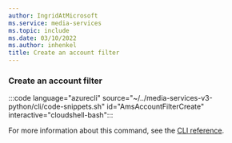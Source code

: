 ```yaml
---
author: IngridAtMicrosoft
ms.service: media-services
ms.topic: include
ms.date: 03/10/2022
ms.author: inhenkel
title: Create an account filter
---
```


### Create an account filter

:::code language="azurecli" source="~/../media-services-v3-python/cli/code-snippets.sh" id="AmsAccountFilterCreate" interactive="cloudshell-bash":::

For more information about this command, see the [CLI reference](/cli/azure/ams/account-filter?view=azure-cli-latest#az-ams-account-filter-create&preserve-view=true).
